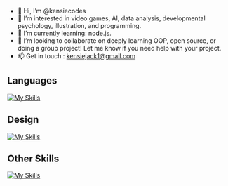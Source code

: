 - 👋 Hi, I’m @kensiecodes
- 👀 I’m interested in video games, AI, data analysis, developmental psychology, illustration, and programming.
- 🌱 I’m currently learning: node.js.
- 💞️ I’m looking to collaborate on deeply learning OOP, open source, or doing a group project! Let me know if you need help with your project.
- 📫 Get in touch : kensiejack1@gmail.com

## Languages

[![My Skills](https://skillicons.dev/icons?i=javascript,java,c,kotlin,nodejs,&theme=light)](https://skillicons.dev)

## Design

[![My Skills](https://skillicons.dev/icons?i=css,html,figma,ps&theme=light)](https://skillicons.dev)

## Other Skills

[![My Skills](https://skillicons.dev/icons?i=bash,discord,git,github,linux,netlify,postman,eclipse,vscode&theme=light)](https://skillicons.dev)


<!---
kensiecodes/kensiecodes is a ✨ special ✨ repository because its `README.md` (this file) appears on your GitHub profile.
You can click the Preview link to take a look at your changes.
--->

